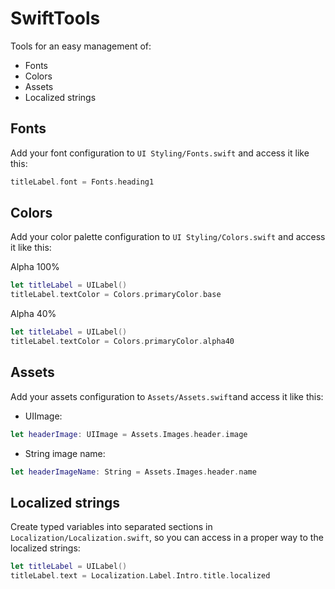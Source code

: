 # SwiftTools

Tools for an easy management of:
- Fonts
- Colors
- Assets
- Localized strings


## Fonts

Add your font configuration to ```UI Styling/Fonts.swift``` and access it like this:

```swift
titleLabel.font = Fonts.heading1
```


## Colors

Add your color palette configuration to ```UI Styling/Colors.swift``` and access it like this:

Alpha 100%
```swift
let titleLabel = UILabel()
titleLabel.textColor = Colors.primaryColor.base
```

Alpha 40%
```swift
let titleLabel = UILabel()
titleLabel.textColor = Colors.primaryColor.alpha40
```

## Assets

Add your assets configuration to ```Assets/Assets.swift```and access it like this:

- UIImage:
```swift
let headerImage: UIImage = Assets.Images.header.image
```

- String image name:
```swift
let headerImageName: String = Assets.Images.header.name
```


## Localized strings

Create typed variables into separated sections in ```Localization/Localization.swift```, so you can access in a proper way to the localized strings:

```swift
let titleLabel = UILabel()
titleLabel.text = Localization.Label.Intro.title.localized
```
